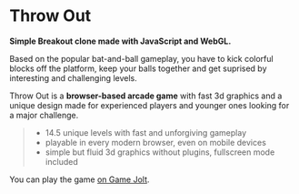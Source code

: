 # Throw Out

**Simple Breakout clone made with JavaScript and WebGL.**

Based on the popular bat-and-ball gameplay, you have to kick colorful blocks off the platform, keep your balls together and get suprised by interesting and challenging levels.

Throw Out is a **browser-based arcade game** with fast 3d graphics and a unique design made for experienced players and younger ones looking for a major challenge.

> - 14.5 unique levels with fast and unforgiving gameplay
> - playable in every modern browser, even on mobile devices
> - simple but fluid 3d graphics without plugins, fullscreen mode included

You can play the game [on Game Jolt][1].


[1]: http://gamejolt.com/games/arcade/throw-out/20444/